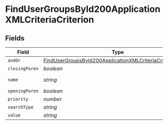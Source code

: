 # FindUserGroupsById200ApplicationXMLCriteriaCriterion


## Fields

| Field                                                                                                                                             | Type                                                                                                                                              | Required                                                                                                                                          | Description                                                                                                                                       | Example                                                                                                                                           |
| ------------------------------------------------------------------------------------------------------------------------------------------------- | ------------------------------------------------------------------------------------------------------------------------------------------------- | ------------------------------------------------------------------------------------------------------------------------------------------------- | ------------------------------------------------------------------------------------------------------------------------------------------------- | ------------------------------------------------------------------------------------------------------------------------------------------------- |
| `andOr`                                                                                                                                           | [FindUserGroupsById200ApplicationXMLCriteriaCriterionAndOr](../../models/operations/findusergroupsbyid200applicationxmlcriteriacriterionandor.md) | :heavy_minus_sign:                                                                                                                                | N/A                                                                                                                                               |                                                                                                                                                   |
| `closingParen`                                                                                                                                    | *boolean*                                                                                                                                         | :heavy_minus_sign:                                                                                                                                | N/A                                                                                                                                               |                                                                                                                                                   |
| `name`                                                                                                                                            | *string*                                                                                                                                          | :heavy_minus_sign:                                                                                                                                | Name of the criteria                                                                                                                              | Email Address                                                                                                                                     |
| `openingParen`                                                                                                                                    | *boolean*                                                                                                                                         | :heavy_minus_sign:                                                                                                                                | N/A                                                                                                                                               |                                                                                                                                                   |
| `priority`                                                                                                                                        | *number*                                                                                                                                          | :heavy_minus_sign:                                                                                                                                | N/A                                                                                                                                               |                                                                                                                                                   |
| `searchType`                                                                                                                                      | *string*                                                                                                                                          | :heavy_minus_sign:                                                                                                                                | Operator                                                                                                                                          | like                                                                                                                                              |
| `value`                                                                                                                                           | *string*                                                                                                                                          | :heavy_minus_sign:                                                                                                                                | N/A                                                                                                                                               | company.com                                                                                                                                       |